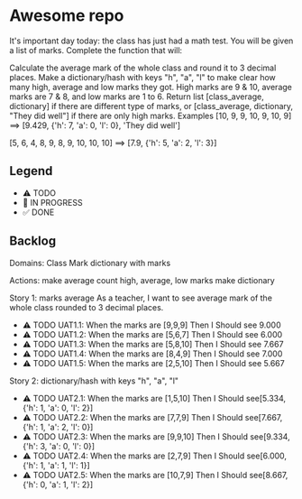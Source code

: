 # Awesome repo

It's important day today: the class has just had a math test. You will be given a list of marks. Complete the function that will:

Calculate the average mark of the whole class and round it to 3 decimal places.
Make a dictionary/hash with keys "h", "a", "l" to make clear how many high, average and low marks they got. High marks are 9 & 10, average marks are 7 & 8, and low marks are 1 to 6.
Return list [class_average, dictionary] if there are different type of marks, or [class_average, dictionary, "They did well"] if there are only high marks.
Examples
[10, 9, 9, 10, 9, 10, 9] ==> [9.429, {'h': 7, 'a': 0, 'l': 0}, 'They did well']

[5, 6, 4, 8, 9, 8, 9, 10, 10, 10] ==> [7.9, {'h': 5, 'a': 2, 'l': 3}]

## Legend
- ⚠ TODO
- 🚧 IN PROGRESS
- ✅ DONE

## Backlog

Domains:
Class
Mark
dictionary with marks

Actions:
make average
count high, average, low marks
make dictionary

Story 1: marks average
As a teacher, I want to see average mark of the whole class rounded to 3 decimal places.
- ⚠ TODO UAT1.1: When the marks are [9,9,9] Then I Should see 9.000
- ⚠ TODO UAT1.2: When the marks are [5,6,7] Then I Should see 6.000
- ⚠ TODO UAT1.3: When the marks are [5,8,10] Then I Should see 7.667
- ⚠ TODO UAT1.4: When the marks are [8,4,9] Then I Should see 7.000
- ⚠ TODO UAT1.5: When the marks are [2,5,10] Then I Should see 5.667

Story 2: dictionary/hash with keys "h", "a", "l"
- ⚠ TODO UAT2.1: When the marks are [1,5,10] Then I Should see[5.334, {'h': 1, 'a': 0, 'l': 2}]
- ⚠ TODO UAT2.2: When the marks are [7,7,9] Then I Should see[7.667, {'h': 1, 'a': 2, 'l': 0}]
- ⚠ TODO UAT2.3: When the marks are [9,9,10] Then I Should see[9.334, {'h': 3, 'a': 0, 'l': 0}]
- ⚠ TODO UAT2.4: When the marks are [2,7,9] Then I Should see[6.000, {'h': 1, 'a': 1, 'l': 1}]
- ⚠ TODO UAT2.5: When the marks are [10,7,9] Then I Should see[8.667, {'h': 0, 'a': 1, 'l': 2}]